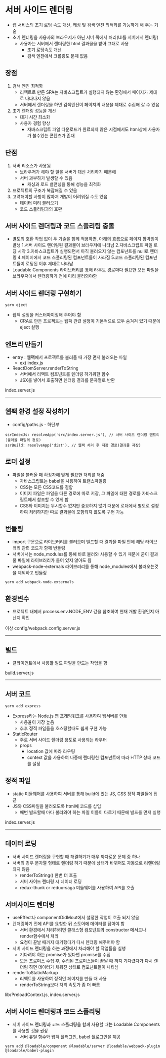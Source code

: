 # 서버 사이드 렌더링
* 웹 서비스의 초기 로딩 속도 개선, 캐싱 및 검색 엔진 최적화를 가능하게 해 주는 기술
* 초기 렌더링을 사용자의 브라우저가 아닌 서버 쪽에서 처리(UI를 서버에서 렌더링)
	- 사용자는 서버에서 렌더링한 html 결과물을 받아 그대로 사용
		+ 초기 로딩속도 개선
		+ 검색 엔진에서 크롤링도 문제 없음

## 장점
1. 검색 엔진 최적화
    - 리액트로 만든 SPA는 자바스크립트가 실행되지 않는 환경에서 페이지가 제대로 나타나지 않음
    - 서버에서 렌더링을 하면 검색엔진이 페이지의 내용을 제대로 수집해 갈 수 있음
2. 초기 렌더링 성능을 개선
    - 대기 시간 최소화
    - 사용자 경험 향상
        + 자바스크립트 파일 다운로드가 완료되지 않은 시점에서도 html상에 사용자가 볼수있는 콘텐츠가 존재

## 단점
1. 서버 리소스가 사용됨
    - 브라우저가 해야 할 일을 서버가 대신 처리하기 때문에
    - 서버 과부하가 발생할 수 있음
        + 캐싱과 로드 밸런싱을 통해 성능을 최적화
2. 프로젝트의 구조가 복잡해질 수 있음
3. 고려해야할 사항이 많아져 개발이 어려워질 수도 있음
    - 데이터 미리 불러오기
    - 코드 스플리팅과의 호환

## 서버 사이드 렌더링과 코드 스플리팅 충돌
* 별도의 호환 작업 없이 두 기술을 함께 적용하면, 아래의 흐름으로 페이지 깜박임이 발생
    1.서버 사이드 렌더링된 결과물이 브라우저에 나타남
    2.자바스크립트 파일 로딩 시작
    3.자바스크립트가 실행되면서 아직 불러오지 않는 컴포넌트를 null로 렌더링
    4.페이지에서 코드 스플리팅된 컴포넌트들이 사라짐
    5.코드 스플리팅된 컴포넌트들이 로딩된 이후 제대로 나타남
* Loadable Components 라이브러리를 통해 라우트 경로마다 필요한 모든 파일을 브라우저에서 렌더링하기 전에 미리 불러와야함

## 서버 사이드 렌더링 구현하기
```
yarn eject
```
* 웹팩 설정을 커스터마이징해 주어야 함
    - CRA로 만든 프로젝트는 웹팩 관련 설정이 기본적으로 모두 숨겨져 있기 때문에 eject 실행

## 엔트리 만들기
* entry : 웹팩에서 프로젝트를 불러올 때 가장 먼저 불러오는 파일
    - ex) index.js
* ReactDomServer.renderToString
    - 서버에서 리액트 컴포넌트를 렌더링 하기위한 함수
    - JSX를 넣어서 호출하면 렌더링 결과를 문자열로 반환

index.server.js
<hr />

## 웹팩 환경 설정 작성하기
* config/paths.js - 하단부
```
ssrIndexJs: resolveApp('src/index.server.js'), // 서버 사이드 렌더링 엔트리(불러올 파일의 경로)
ssrBuild: resolveApp('dist'), // 웹팩 처리 후 저장 경로(결과물 저장)
```
## 로더 설정
* 파일을 불러올 때 확장자에 맞게 필요한 처리를 해줌
    - 자바스크립트는 babel을 사용하여 트랜스파일링
    - CSS는 모든 CSS코드를 결합
    - 이미지 파일은 파일을 다른 경로에 따로 저장, 그 파일에 대한 경로를 자바스크립트에서 참조할 수 있게 함
    - CSS와 이미지는 무시할수 없지만 중요하지 않기 때문에 로더에서 별도로 설정하여 처리하지만 따로 결과물에 포함되지 않도록 구현 가능
## 번들링
* import 구문으로 라이브러리를 불러오며 빌드할 때 결과물 파일 안에 해당 라이브러리 관련 코드가 함께 번들링
* 서버에서는 node_modules를 통해 바로 불러와 사용할 수 있기 때문에 굳이 결과물 파일에 라이브러리가 들어 있지 않아도 됨
* webpack-node-externals 라이브러리를 통해 node_modules에서 불러오는것을 제외하고 번들링
```
yarn add webpack-node-externals
```
## 환경변수
* 프로젝트 내에서 process.env.NODE_ENV 값을 참조하여 현재 개발 환경인지 아닌지 확인

이상 config/webpack.config.server.js
<hr />

## 빌드
* 클라이언트에서 사용할 빌드 파일을 만드는 작업을 함

build.server.js
<hr />

## 서버 코드
```
yarn add express
```
* Express라는 Node.js 웹 프레임워크를 사용하여 웹서버를 만듦
    - 사용율이 가장 높음
    - 추후 정적 파일들을 호스팅할때도 쉽게 구현 가능
* StaticRouter
    - 주로 서버 사이드 렌더링 용도로 사용되는 라우터
    - props
        + location 값에 따라 라우팅
        + context 값을 사용하여 나중에 렌더링한 컴포넌트에 따라 HTTP 상태 코드를 설정
## 정적 파일
* static 미들웨어를 사용하여 서버를 통해 build에 있는 JS, CSS 정적 파일들에 접근
* JS와 CSS파일을 불러오도록 html에 코드를 삽입
    - 매번 빌드할때 마다 불러와야 하는 파일 이름이 다르기 때문에 빌드를 먼저 실행

index.server.js
<hr />

## 데이터 로딩
* 서버 사이드 렌더링을 구현할 때 해결하기가 매우 까다로운 문제 중 하나
* 서버의 경우 문자열 형태로 렌더링 하기 때문에 상태가 바뀌어도 자동으로 리렌더링 되지 않음
    - renderToString() 한번 더 호출
    - 서버 사이드 렌더링 시 데이터 로딩
    - redux-thunk or redux-saga 미들웨어를 사용하여 API를 호출

## 서버사이드 렌더링
* useEffect나 componentDidMout에서 설정한 작업이 호출 되지 않음
* 렌더링하기 전에 API를 요청한 뒤 스토어에 데이터를 담아야 함
    - 서버 환경에서 처리하려면 클래스형 컴포넌트의 constructor 메서드나 render함수에서 처리
    - 요청이 끝날 때까지 대기했다가 다시 렌더링 해주어야 함
* 서버 사이드 렌더링을 하는 과정에서 처리해야 할 작업들을 실행
    - 기다려야 하는 promise가 있다면 promise를 수집
    - 모든 프로미스 수집 후, 수집된 프로미스들이 끝날 때 까지 기다렸다가 다시 렌더링 하면 데이터가 채워진 상태로 컴포넌트들이 나타남
* renderToStaticMarkup
    - 리액트를 사용하여 정적인 페이지를 만들 때 사용
    - renderToString보다 처리 속도가 좀 더 빠름

lib/PreloadContext.js, index.server.js

## 서버 사이드 렌더링과 코드 스플리팅
* 서버 사이드 렌더링과 코드 스플리팅을 함께 사용할 때는 Loadable Components를 사용할 것을 권장
    - 서버 유틸 함수와 웹팩 플러그인, babel 플로그인을 제공
```
yarn add @loadable/component @loadable/server @loadable/webpack-plugin @loadable/babel-plugin
```
